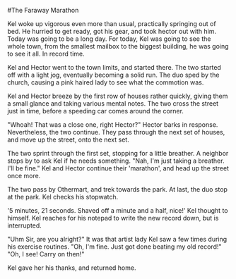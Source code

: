 #The Faraway Marathon

Kel woke up vigorous even more than usual, practically springing out of bed. He hurried to get ready, got his gear, and took hector out with him. Today was going to be a long day. For today, Kel was going to see the whole town, from the smallest mailbox to the biggest building, he was going to see it all. In record time.

Kel and Hector went to the town limits, and started there. The two started off with a light jog, eventually becoming a solid run. The duo sped by the church, causing a pink haired lady to see what the commotion was.

Kel and Hector breeze by the first row of houses rather quickly, giving them a small glance and taking various mental notes. The two cross the street just in time, before a speeding car comes around the corner.

"Whoah! That was a close one, right Hector?" Hector barks in response. Nevertheless, the two continue. They pass through the next set of houses, and move up the street, onto the next set.

The two sprint through the first set, stopping for a little breather. A neighbor stops by to ask Kel if he needs something. "Nah, I'm just taking a breather. I'll be fine." Kel and Hector continue their 'marathon', and head up the street once more.

The two pass by Othermart, and trek towards the park. At last, the duo stop at the park. Kel checks his stopwatch.

'5 minutes, 21 seconds. Shaved off a minute and a half, nice!' Kel thought to himself. Kel reaches for his notepad to write the new record down, but is interrupted.

"Uhm Sir, are you alright?" It was that artist lady Kel saw a few times during his exercise routines. "Oh, I'm fine. Just got done beating my old record!" "Oh, I see! Carry on then!"

Kel gave her his thanks, and returned home.